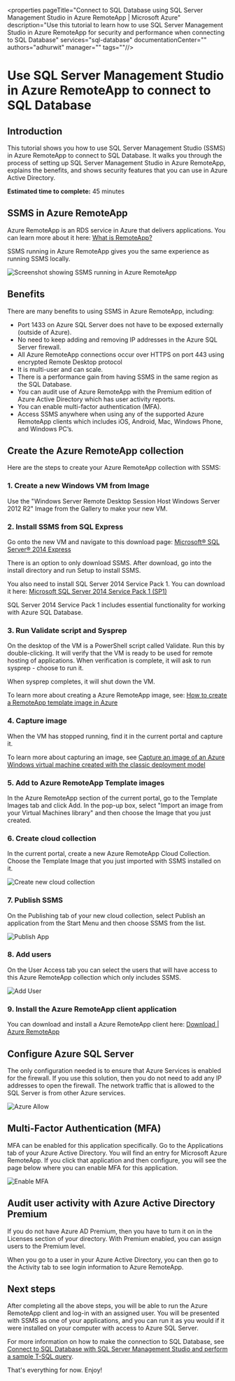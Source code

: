 <properties 
    pageTitle="Connect to SQL Database using SQL Server Management Studio in Azure RemoteApp | Microsoft Azure" 
    description="Use this tutorial to learn how to use SQL Server Management Studio in Azure RemoteApp for security and performance when connecting to SQL Database" 
    services="sql-database" 
    documentationCenter="" 
    authors="adhurwit" 
    manager=""
    tags=""//>

<tags 
    ms.service="sql-database" 
    ms.workload="data" 
    ms.tgt_pltfrm="na" 
    ms.devlang="na" 
    ms.topic="article" 
    ms.date="01/20/2016" 
    ms.author="adhurwit"/>

# Use SQL Server Management Studio in Azure RemoteApp to connect to SQL Database
## Introduction
This tutorial shows you how to use SQL Server Management Studio (SSMS) in Azure RemoteApp to connect to SQL Database. It walks you through the process of setting up SQL Server Management Studio in Azure RemoteApp, explains the benefits, and shows security features that you can use in Azure Active Directory. 

**Estimated time to complete:** 45 minutes

## SSMS in Azure RemoteApp
Azure RemoteApp is an RDS service in Azure that delivers applications. You can learn more about it here: [What is RemoteApp?](../remoteapp-whatis.md)

SSMS running in Azure RemoteApp gives you the same experience as running SSMS locally. 

![Screenshot showing SSMS running in Azure RemoteApp][1]

## Benefits
There are many benefits to using SSMS in Azure RemoteApp, including:

* Port 1433 on Azure SQL Server does not have to be exposed externally (outside of Azure).
* No need to keep adding and removing IP addresses in the Azure SQL Server firewall. 
* All Azure RemoteApp connections occur over HTTPS on port 443 using encrypted Remote Desktop protocol
* It is multi-user and can scale.
* There is a performance gain from having SSMS in the same region as the SQL Database.
* You can audit use of Azure RemoteApp with the Premium edition of Azure Active Directory which has user activity reports.
* You can enable multi-factor authentication (MFA).
* Access SSMS anywhere when using any of the supported Azure RemoteApp clients which includes iOS, Android, Mac, Windows Phone, and Windows PC’s.

## Create the Azure RemoteApp collection
Here are the steps to create your Azure RemoteApp collection with SSMS:

### 1. Create a new Windows VM from Image
Use the "Windows Server Remote Desktop Session Host Windows Server 2012 R2" Image from the Gallery to make your new VM. 

### 2. Install SSMS from SQL Express
Go onto the new VM and navigate to this download page: 
[Microsoft® SQL Server® 2014 Express](https://www.microsoft.com/en-us/download/details.aspx?id=42299)

There is an option to only download SSMS. After download, go into the install directory and run Setup to install SSMS. 

You also need to install SQL Server 2014 Service Pack 1. You can download it here: [Microsoft SQL Server 2014 Service Pack 1 (SP1)](https://www.microsoft.com/en-us/download/details.aspx?id=46694)

SQL Server 2014 Service Pack 1 includes essential functionality for working with Azure SQL Database. 

### 3. Run Validate script and Sysprep
On the desktop of the VM is a PowerShell script called Validate. Run this by double-clicking. It will verify that the VM is ready to be used for remote hosting of applications. When verification is complete, it will ask to run sysprep - choose to run it. 

When sysprep completes, it will shut down the VM. 

To learn more about creating a Azure RemoteApp image, see: [How to create a RemoteApp template image in Azure](http://blogs.msdn.com/b/rds/archive/2015/03/17/how-to-create-a-remoteapp-template-image-in-azure.aspx)

### 4. Capture image
When the VM has stopped running, find it in the current portal and capture it. 

To learn more about capturing an image, see [Capture an image of an Azure Windows virtual machine created with the classic deployment model](../virtual-machines-capture-image-windows-server.md)

### 5. Add to Azure RemoteApp Template images
In the Azure RemoteApp section of the current portal, go to the Template Images tab and click Add. In the pop-up box, select "Import an image from your Virtual Machines library" and then choose the Image that you just created. 

### 6. Create cloud collection
In the current portal, create a new Azure RemoteApp Cloud Collection. Choose the Template Image that you just imported with SSMS installed on it. 

![Create new cloud collection][2]

### 7. Publish SSMS
On the Publishing tab of your new cloud collection, select Publish an application from the Start Menu and then choose SSMS from the list. 

![Publish App][5]

### 8. Add users
On the User Access tab you can select the users that will have access to this Azure RemoteApp collection which only includes SSMS. 

![Add User][6]

### 9. Install the Azure RemoteApp client application
You can download and install a Azure RemoteApp client here: [Download | Azure RemoteApp](https://www.remoteapp.windowsazure.com/en/clients.aspx)

## Configure Azure SQL Server
The only configuration needed is to ensure that Azure Services is enabled for the firewall. If you use this solution, then you do not need to add any IP addresses to open the firewall. The network traffic that is allowed to the SQL Server is from other Azure services. 

![Azure Allow][4]

## Multi-Factor Authentication (MFA)
MFA can be enabled for this application specifically. Go to the Applications tab of your Azure Active Directory. You will find an entry for Microsoft Azure RemoteApp. If you click that application and then configure, you will see the page below where you can enable MFA for this application. 

![Enable MFA][3]

## Audit user activity with Azure Active Directory Premium
If you do not have Azure AD Premium, then you have to turn it on in the Licenses section of your directory. With Premium enabled, you can assign users to the Premium level. 

When you go to a user in your Azure Active Directory, you can then go to the Activity tab to see login information to Azure RemoteApp. 

## Next steps
After completing all the above steps, you will be able to run the Azure RemoteApp client and log-in with an assigned user. You will be presented with SSMS as one of your applications, and you can run it as you would if it were installed on your computer with access to Azure SQL Server. 

For more information on how to make the connection to SQL Database, see [Connect to SQL Database with SQL Server Management Studio and perform a sample T-SQL query](sql-database-connect-query-ssms.md).

That's everything for now. Enjoy!

<!--Image references-->

[1]: ./media/sql-database-ssms-remoteapp/ssms.png
[2]: ./media/sql-database-ssms-remoteapp/newcloudcollection.png
[3]: ./media/sql-database-ssms-remoteapp/mfa.png
[4]: ./media/sql-database-ssms-remoteapp/allowazure.png
[5]: ./media/sql-database-ssms-remoteapp/publish.png
[6]: ./media/sql-database-ssms-remoteapp/user.png


